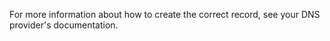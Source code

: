 For more information about how to create the correct record, see your DNS provider's documentation.
